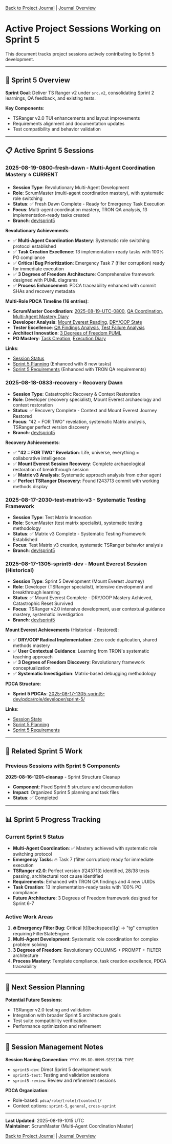 [Back to Project Journal](../) | [Journal Overview](./project.journal.overview.md)

# Active Project Sessions Working on Sprint 5

This document tracks project sessions actively contributing to Sprint 5 development.

---

## 🎯 **Sprint 5 Overview**

**Sprint Goal**: Deliver TS Ranger v2 under `src.v2`, consolidating Sprint 2 learnings, QA feedback, and existing tests.

**Key Components**:
- TSRanger v2.0 TUI enhancements and layout improvements
- Requirements alignment and documentation updates
- Test compatibility and behavior validation

---

## 📋 **Active Sprint 5 Sessions**

### **2025-08-19-0800-fresh-dawn** - Multi-Agent Coordination Mastery ⭐ CURRENT
- **Session Type**: Revolutionary Multi-Agent Development
- **Role**: ScrumMaster (multi-agent coordination mastery), with systematic role switching
- **Status**: ✅ Fresh Dawn Complete - Ready for Emergency Task Execution
- **Focus**: Multi-agent coordination mastery, TRON QA analysis, 13 implementation-ready tasks created
- **Branch**: [dev/sprint5](https://github.com/Cerulean-Circle-GmbH/Web4Articles/tree/dev/sprint5)

**Revolutionary Achievements**:
- ✅ **Multi-Agent Coordination Mastery**: Systematic role switching protocol established
- ✅ **Task Creation Excellence**: 13 implementation-ready tasks with 100% PO compliance
- ✅ **Critical Bug Prioritization**: Emergency Task 7 (filter corruption) ready for immediate execution
- ✅ **3 Degrees of Freedom Architecture**: Comprehensive framework designed with PUML diagrams
- ✅ **Process Enhancement**: PDCA traceability enhanced with commit SHAs and recovery metadata

**Multi-Role PDCA Timeline (16 entries)**:
- **ScrumMaster Coordination**: [2025-08-19-UTC-0800](./2025-08-19-0800-fresh-dawn/pdca/role/scrummaster/2025-08-19-UTC-0800-fresh-dawn-systematic-matrix-application.md), [QA Coordination](./2025-08-19-0800-fresh-dawn/pdca/role/scrummaster/2025-08-19-UTC-0925-qa-findings-systematic-analysis-coordination.md), [Multi-Agent Mastery Diary](./2025-08-19-0800-fresh-dawn/pdca/role/scrummaster/2025-08-19-UTC-1000-multi-agent-coordination-mastery-diary.md)
- **Developer Analysis**: [Mount Everest Reading](./2025-08-19-0800-fresh-dawn/pdca/role/developer/2025-08-19-UTC-0920-mount-everest-session-comprehensive-reading.md), [DRY/OOP State](./2025-08-19-0800-fresh-dawn/pdca/role/developer/2025-08-19-UTC-0915-dry-oop-refactoring-state-analysis.md)
- **Tester Excellence**: [QA Findings Analysis](./2025-08-19-0800-fresh-dawn/pdca/role/tester/2025-08-19-UTC-0930-qa-findings-matrix-v4-validation.md), [Test Failure Analysis](./2025-08-19-0800-fresh-dawn/pdca/role/tester/2025-08-19-UTC-0900-unambiguous-requirements-test-failure-analysis.md)
- **Architect Innovation**: [3 Degrees of Freedom PUML](./2025-08-19-0800-fresh-dawn/pdca/role/architect/2025-08-19-UTC-0935-encapsulation-analysis-puml-architecture.md)
- **PO Mastery**: [Task Creation](./2025-08-19-0800-fresh-dawn/pdca/role/po/2025-08-19-UTC-0950-planning-review-task-creation.md), [Execution Diary](./2025-08-19-0800-fresh-dawn/pdca/role/po/2025-08-19-UTC-1005-task-creation-execution-diary.md)

**Links**:
- [Session Status](./2025-08-19-0800-fresh-dawn/project-status-final.md)
- [Sprint 5 Planning](../sprints/sprint-5/planning.md) (Enhanced with 8 new tasks)
- [Sprint 5 Requirements](../sprints/sprint-5/requiremnents.md) (Enhanced with TRON QA requirements)

### **2025-08-18-0833-recovery** - Recovery Dawn
- **Session Type**: Catastrophic Recovery & Context Restoration
- **Role**: Developer (recovery specialist), Mount Everest archaeology and context restoration
- **Status**: ✅ Recovery Complete - Context and Mount Everest Journey Restored
- **Focus**: "42 = FOR TWO" revelation, systematic Matrix analysis, TSRanger perfect version discovery
- **Branch**: [dev/sprint5](https://github.com/Cerulean-Circle-GmbH/Web4Articles/tree/dev/sprint5)

**Recovery Achievements**:
- ✅ **"42 = FOR TWO" Revelation**: Life, universe, everything = collaborative intelligence
- ✅ **Mount Everest Session Recovery**: Complete archaeological restoration of breakthrough session
- ✅ **Matrix v3 Analysis**: Systematic approach analysis from other agent
- ✅ **Perfect TSRanger Discovery**: Found f243713 commit with working methods display

### **2025-08-17-2030-test-matrix-v3** - Systematic Testing Framework
- **Session Type**: Test Matrix Innovation
- **Role**: ScrumMaster (test matrix specialist), systematic testing methodology
- **Status**: ✅ Matrix v3 Complete - Systematic Testing Framework Established
- **Focus**: Test Matrix v3 creation, systematic TSRanger behavior analysis
- **Branch**: [dev/sprint5](https://github.com/Cerulean-Circle-GmbH/Web4Articles/tree/dev/sprint5)

### **2025-08-17-1305-sprint5-dev** - Mount Everest Session (Historical)
- **Session Type**: Sprint 5 Development (Mount Everest Journey)
- **Role**: Developer (TSRanger specialist), intensive development and breakthrough learning
- **Status**: ✅ Mount Everest Complete - DRY/OOP Mastery Achieved, Catastrophic Reset Survived
- **Focus**: TSRanger v2.0 intensive development, user contextual guidance mastery, systematic investigation
- **Branch**: [dev/sprint5](https://github.com/Cerulean-Circle-GmbH/Web4Articles/tree/dev/sprint5)

**Mount Everest Achievements** (Historical - Restored):
- ✅ **DRY/OOP Radical Implementation**: Zero code duplication, shared methods mastery
- ✅ **User Contextual Guidance**: Learning from TRON's systematic teaching approach
- ✅ **3 Degrees of Freedom Discovery**: Revolutionary framework conceptualization
- ✅ **Systematic Investigation**: Matrix-based debugging methodology

**PDCA Structure**:
- **Sprint 5 PDCAs**: [2025-08-17-1305-sprint5-dev/pdca/role/developer/sprint-5/](./2025-08-17-1305-sprint5-dev/pdca/role/developer/sprint-5/)

**Links**:
- [Session State](./2025-08-17-1305-sprint5-dev/project.state.md)
- [Sprint 5 Planning](../sprints/sprint-5/planning.md)
- [Sprint 5 Requirements](../sprints/sprint-5/requiremnents.md)

---

## 🔗 **Related Sprint 5 Work**

### **Previous Sessions with Sprint 5 Components**

**2025-08-16-1201-cleanup** - Sprint Structure Cleanup
- **Component**: Fixed Sprint 5 structure and documentation
- **Impact**: Organized Sprint 5 planning and task files
- **Status**: ✅ Completed

---

## 📊 **Sprint 5 Progress Tracking**

### **Current Sprint 5 Status**
- **Multi-Agent Coordination**: ✅ Mastery achieved with systematic role switching protocol
- **Emergency Tasks**: 🔥 Task 7 (filter corruption) ready for immediate execution
- **TSRanger v2.0**: Perfect version (f243713) identified, 28/38 tests passing, architectural root cause identified
- **Requirements**: Enhanced with TRON QA findings and 4 new UUIDs
- **Task Creation**: 13 implementation-ready tasks with 100% PO compliance
- **Future Architecture**: 3 Degrees of Freedom framework designed for Sprint 6-7

### **Active Work Areas**
1. **🔥 Emergency Filter Bug**: Critical [t][backspace][g] → "tg" corruption requiring FilterStateEngine
2. **Multi-Agent Development**: Systematic role coordination for complex problem solving
3. **3 Degrees of Freedom**: Revolutionary COLUMNS + PROMPT + FILTER architecture
4. **Process Mastery**: Template compliance, task creation excellence, PDCA traceability

---

## 🎯 **Next Session Planning**

**Potential Future Sessions**:
- TSRanger v2.0 testing and validation
- Integration with broader Sprint 5 architecture goals
- Test suite compatibility verification
- Performance optimization and refinement

---

## 📝 **Session Management Notes**

**Session Naming Convention**: `YYYY-MM-DD-HHMM-SESSION_TYPE`
- `sprint5-dev`: Direct Sprint 5 development work
- `sprint5-test`: Testing and validation sessions
- `sprint5-review`: Review and refinement sessions

**PDCA Organization**: 
- Role-based: `pdca/role/[role]/[context]/`
- Context options: `sprint-5`, `general`, `cross-sprint`

---

**Last Updated**: 2025-08-19-1015 UTC  
**Maintainer**: ScrumMaster (Multi-Agent Coordination Master)

[Back to Project Journal](../) | [Journal Overview](./project.journal.overview.md)
